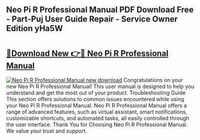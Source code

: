 ## Neo Pi R Professional Manual PDF Download Free - Part-Puj User Guide Repair - Service Owner Edition yHa5W

# <h2><a href="http://bc63346.oget.top/?id=Neo+Pi+R+Professional+Manual">🔗Download New 👉🔴 Neo Pi R Professional Manual</a></h2>

[![Neo Pi R Professional Manual new download](https://i.imgur.com/5g1atiW.png)](http://bc63346.oget.top/?id=Neo+Pi+R+Professional+Manual)
Congratulations on your new Neo Pi R Professional Manual! This user manual is designed to help you understand and get the most out of your product. Troubleshooting Guide This section offers solutions to common issues encountered while using your Neo Pi R Professional Manual. Neo Pi R Professional Manual offers a range of advanced features, such as virtual assistant, smart notifications, customizable shortcuts, and automated tasks, all easily controlled through the user interface. Thank You for Choosing Neo Pi R Professional Manual. We value your trust and support.
